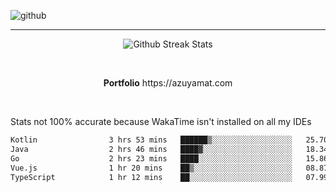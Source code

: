 ![github](https://media.discordapp.net/attachments/881363147364118528/1142610121697021952/background.png?width=1000&height=300)<br>
___
<p align="center">
  <img alt="Github Streak Stats" src="https://streak-stats.demolab.com?user=Azuyamat&theme=transparent&hide_border=true"/>
</p><br>
<p align="center">
      <strong>Portfolio</strong> https://azuyamat.com
</p><br>

Stats not 100% accurate because WakaTime isn't installed on all my IDEs
<!--START_SECTION:waka-->

```txt
Kotlin                3 hrs 53 mins   ██████▒░░░░░░░░░░░░░░░░░░   25.70 %
Java                  2 hrs 46 mins   ████▓░░░░░░░░░░░░░░░░░░░░   18.34 %
Go                    2 hrs 23 mins   ████░░░░░░░░░░░░░░░░░░░░░   15.86 %
Vue.js                1 hr 20 mins    ██▒░░░░░░░░░░░░░░░░░░░░░░   08.87 %
TypeScript            1 hr 12 mins    ██░░░░░░░░░░░░░░░░░░░░░░░   07.99 %
```

<!--END_SECTION:waka-->
